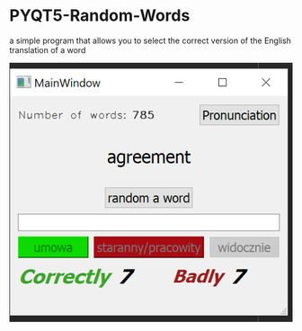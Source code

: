 # PYQT5-Random-Words
a simple program that allows you to select the correct version of the English translation of a word

![](okno_aplikacji.png)
